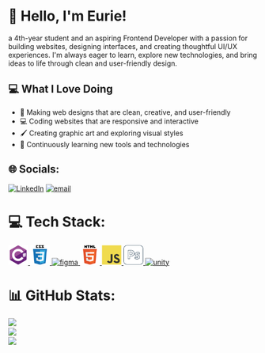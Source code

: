 # 👋 Hello, I'm Eurie!

a 4th-year student and an aspiring Frontend Developer with a passion for building websites, designing interfaces, and creating thoughtful UI/UX experiences. I'm always eager to learn, explore new technologies, and bring ideas to life through clean and user-friendly design.

## 💻 What I Love Doing
- 🎨 Making web designs that are clean, creative, and user-friendly  
- 💻 Coding websites that are responsive and interactive  
- 🖌️ Creating graphic art and exploring visual styles  
- 🌱 Continuously learning new tools and technologies


## 🌐 Socials:

[![LinkedIn](https://img.shields.io/badge/LinkedIn-%230077B5.svg?logo=linkedin&logoColor=white)](https://linkedin.com/in/https://www.linkedin.com/in/euriemanaig/) [![email](https://img.shields.io/badge/Email-D14836?logo=gmail&logoColor=white)](mailto:euriemae03@gmail.com)

# 💻 Tech Stack:

<p align="left"> <a href="https://www.w3schools.com/cs/" target="_blank" rel="noreferrer"> <img src="https://raw.githubusercontent.com/devicons/devicon/master/icons/csharp/csharp-original.svg" alt="csharp" width="40" height="40"/> </a> <a href="https://www.w3schools.com/css/" target="_blank" rel="noreferrer"> <img src="https://raw.githubusercontent.com/devicons/devicon/master/icons/css3/css3-original-wordmark.svg" alt="css3" width="40" height="40"/> </a> <a href="https://www.figma.com/" target="_blank" rel="noreferrer"> <img src="https://www.vectorlogo.zone/logos/figma/figma-icon.svg" alt="figma" width="40" height="40"/> </a> <a href="https://www.w3.org/html/" target="_blank" rel="noreferrer"> <img src="https://raw.githubusercontent.com/devicons/devicon/master/icons/html5/html5-original-wordmark.svg" alt="html5" width="40" height="40"/> </a> <a href="https://developer.mozilla.org/en-US/docs/Web/JavaScript" target="_blank" rel="noreferrer"> <img src="https://raw.githubusercontent.com/devicons/devicon/master/icons/javascript/javascript-original.svg" alt="javascript" width="40" height="40"/> </a> <a href="https://www.photoshop.com/en" target="_blank" rel="noreferrer"> <img src="https://raw.githubusercontent.com/devicons/devicon/master/icons/photoshop/photoshop-line.svg" alt="photoshop" width="40" height="40"/> </a> <a href="https://unity.com/" target="_blank" rel="noreferrer"> <img src="https://www.vectorlogo.zone/logos/unity3d/unity3d-icon.svg" alt="unity" width="40" height="40"/> </a> </p>

# 📊 GitHub Stats:

![](https://github-readme-stats.vercel.app/api?username=euraye&theme=rose_pine&hide_border=false&include_all_commits=false&count_private=false)<br/>
![](https://nirzak-streak-stats.vercel.app/?user=euraye&theme=rose_pine&hide_border=false)<br/>
![](https://github-readme-stats.vercel.app/api/top-langs/?username=euraye&theme=rose_pine&hide_border=false&include_all_commits=false&count_private=false&layout=compact)

<!-- Proudly created with GPRM ( https://gprm.itsvg.in ) -->

